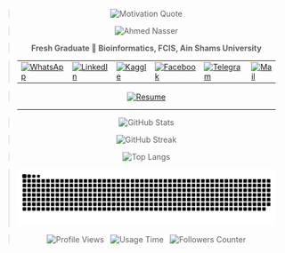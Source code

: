 > <div align="center"><img alt="Motivation Quote" src="https://readme-typing-svg.herokuapp.com?font=&color=0CFF34&center=true&vCenter=true&lines=%E2%9A%A1%F0%9D%93%91%F0%9D%93%AE%F0%9D%93%B5%F0%9D%93%B2%F0%9D%93%AE%F0%9D%93%BF%F0%9D%93%AE+%F0%9D%93%B2%F0%9D%93%B7+%F0%9D%93%9F%F0%9D%93%B8%F0%9D%94%80%F0%9D%93%AE%F0%9D%93%BB+%F0%9D%93%B8%F0%9D%93%AF+%F0%9D%93%92%F0%9D%93%B8%F0%9D%93%AD%F0%9D%93%AE%E2%9A%A1"/></div>

> <div align="center"><img alt="Ahmed Nasser" src="https://github.com/AhmedNasser1601/AhmedNasser1601/assets/60184582/2df0f2f3-07fc-4d77-955f-683445b4e262"/></div>

> <div align="center"><b alt="Education">Fresh Graduate 🧬 Bioinformatics, FCIS, Ain Shams University</b></div>

> <div align="center"><table alt="Contact Details"><tr><td><a href="https://wa.me/201270800202?text=Hello"><img alt="WhatsApp" align="center" src="https://user-images.githubusercontent.com/60184582/206715242-21e193ea-4d40-4c25-a493-c8daed175e53.png"/></a></td><td><a href="https://www.linkedin.com/in/AhmedNasser1601"><img alt="LinkedIn" align="center" src="https://user-images.githubusercontent.com/60184582/206710383-d274b31a-5b8b-44be-a6d8-7f437bdebffc.png"/></a></td><td><a href="https://www.kaggle.com/AhmedNasser1601"><img alt="Kaggle" align="center" src="https://user-images.githubusercontent.com/60184582/206710380-e548948a-017a-4b08-b6f8-f72125b7a98d.png"/></a></td><td><a href="https://www.facebook.com/AhmedNasser1601"><img alt="Facebook" align="center" src="https://user-images.githubusercontent.com/60184582/206710371-5e9ce41c-1842-41d9-bcf5-c938c5e467f1.png"/></a></td><td><a href="https://t.me/AhmedNasser1601"><img alt="Telegram" align="center" src="https://user-images.githubusercontent.com/60184582/206710384-319394bd-d177-4215-a13a-5595246ea9aa.png"/></a></td><td><a href="mailto:ahmednasser1601@gmail.com"><img alt="Mail" align="center" src="https://user-images.githubusercontent.com/60184582/206710378-e37c64c9-1e40-4c0d-af0b-5b8d90010c52.png"/></a></td></tr></table></div>

> <div align="center"><a href="https://bit.ly/ahmednasser1601"><img alt="Resume" align="center" src="https://readme-typing-svg.herokuapp.com?font=&duration=3500&color=FFFF00&background=000000&center=true&vCenter=true&width=225&height=35&lines=%F0%9F%94%B8See+my+Resume%F0%9F%94%B8"/></a></div>

> <hr>

> <div align="center"><img alt="GitHub Stats" src="https://github-readme-stats.vercel.app/api?username=AhmedNasser1601&include_all_commits=true&count_private=true&show_icons=true&theme=vision-friendly-dark"/></div>

> <div align="center"><img alt="GitHub Streak" src="http://github-readme-streak-stats.herokuapp.com?user=AhmedNasser1601&theme=blue-green&hide_border=false&date_format=j%20M%5B%20Y%5D&fire=DD0000&stroke=9140DD&ring=5DDD32&dates=A1199A&sideNums=136EDD"/></div>

> <div align="center"><img alt="Top Langs" src="https://github-readme-stats.vercel.app/api/top-langs/?username=AhmedNasser1601&langs_count=8&layout=compact&show_icons=true&theme=vision-friendly-dark"/></div>

> <div align="center"><picture><source media="(prefers-color-scheme: dark)" srcset="https://raw.githubusercontent.com/AhmedNasser1601/AhmedNasser1601/output/github-contribution-grid-snake-dark.svg"><source media="(prefers-color-scheme: light)" srcset="https://raw.githubusercontent.com/AhmedNasser1601/AhmedNasser1601/output/github-contribution-grid-snake.svg"><img alt="Snake Game" src="https://raw.githubusercontent.com/AhmedNasser1601/AhmedNasser1601/output/github-contribution-grid-snake.svg"></picture></div>

> <div align="center"><img alt="Profile Views" src="https://komarev.com/ghpvc/?username=AhmedNasser1601&color=orange"/> &nbsp; <img alt="Usage Time" src="https://wakatime.com/badge/github/AhmedNasser1601/AhmedNasser1601.svg"/> &nbsp; <img alt="Followers Counter" src="https://img.shields.io/github/followers/AhmedNasser1601?style=social"/></div>
